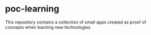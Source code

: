 # poc-learning
This repository contains a collection of small apps created as proof of concepts when learning new technologies
